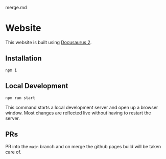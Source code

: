 merge.md
# Website

This website is built using [Docusaurus 2](https://v2.docusaurus.io/).

## Installation

```console
npm i
```

## Local Development

```console
npm run start
```

This command starts a local development server and open up a browser window. Most changes are reflected live without having to restart the server.

## PRs

PR into the `main` branch and on merge the github pages build will be taken care of.
